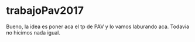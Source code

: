 # trabajoPav2017
Bueno, la idea es poner aca el tp de PAV y lo vamos laburando aca. Todavia no hicimos nada igual.
